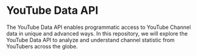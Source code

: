 # YouTube Data API
The YouTube Data API enables programmatic access to YouTube Channel data in unique and advanced ways. 
In this repository, we will explore the YouTube Data API to analyze and understand channel statistic from YouTubers across the globe.
